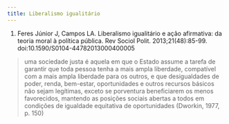 ```yaml
---
title: Liberalismo igualitário
---
```


1. Feres Júnior J, Campos LA. Liberalismo igualitário e ação afirmativa: da teoria moral à política pública. Rev Sociol Polit. 2013;21(48):85-99. doi:10.1590/S0104-44782013000400005

>  uma sociedade justa é aquela em que o Estado assume a tarefa de garantir que toda pessoa tenha a mais ampla liberdade, compatível com a mais ampla liberdade para os outros, e que desigualdades de poder, renda, bem-estar, oportunidades e outros recursos básicos não sejam legítimas, exceto se porventura beneficiarem os menos favorecidos, mantendo as posições sociais abertas a todos em condições de igualdade equitativa de oportunidades (Dworkin, 1977, p. 150)
